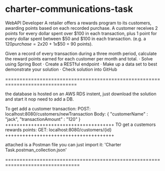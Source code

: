 # charter-communications-task

WebAPI Developer 
A retailer offers a rewards program to its customers, awarding points based on each recorded purchase.
A customer receives 2 points for every dollar spent over $100 in each transaction, plus 1 point for every dollar spent between $50 and $100 in each transaction.
(e.g. a $120 purchase = 2x$20 + 1x$50 = 90 points).

Given a record of every transaction during a three month period, calculate the reward points earned for each customer per month and total.
·       Solve using Spring Boot
·       Create a RESTful endpoint
·       Make up a data set to best demonstrate your solution
·       Check solution into GitHub

===============================================================================

the database is hosted on an AWS RDS instent, just download the solution and start it nop need to add a DB.

To get add a customer transaction:
POST: localhost:8080/customers/newTransaction
Body: {
    "customerName" : "jack",
    "transactionAmount" : "120"
}
++++++++++++++++++++++++++++++++++++++
TO get a custemors rewards points:
GET: localhost:8080/customers/{id}
++++++++++++++++++++++++++++++++++++++

attached is a Postman file you can just import it: 'Charter Task.postman_collection.json'

================================================================================
